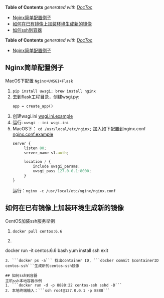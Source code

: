 <!-- START doctoc generated TOC please keep comment here to allow auto update -->
<!-- DON'T EDIT THIS SECTION, INSTEAD RE-RUN doctoc TO UPDATE -->
**Table of Contents**  *generated with [DocToc](https://github.com/thlorenz/doctoc)*

- [Nginx简单配置例子](#nginx%E7%AE%80%E5%8D%95%E9%85%8D%E7%BD%AE%E4%BE%8B%E5%AD%90)
- [如何在已有镜像上加装环境生成新的镜像](#%E5%A6%82%E4%BD%95%E5%9C%A8%E5%B7%B2%E6%9C%89%E9%95%9C%E5%83%8F%E4%B8%8A%E5%8A%A0%E8%A3%85%E7%8E%AF%E5%A2%83%E7%94%9F%E6%88%90%E6%96%B0%E7%9A%84%E9%95%9C%E5%83%8F)
- [如何ssh到容器](#%E5%A6%82%E4%BD%95ssh%E5%88%B0%E5%AE%B9%E5%99%A8)

<!-- END doctoc generated TOC please keep comment here to allow auto update -->

**Table of Contents**  *generated with [DocToc](https://github.com/thlorenz/doctoc)*

- [Nginx简单配置例子](#markdown-header-nginx%E7%AE%80%E5%8D%95%E9%85%8D%E7%BD%AE%E4%BE%8B%E5%AD%90)

## Nginx简单配置例子
MacOS下配置 `Nginx+UWSGI+Flask`
1. ```pip install uwsgi; brew install nginx```
2. 去到flask工程目录，创建wsgi.py:
    ```
    app = create_app()
    ```
3. 创建wsgi.ini [wsgi.ini.example](./nginx_simple_example/wsgi.ini)
4. 运行: ```uwsgi --ini wsgi.ini```
5. MacOS下：
   ```cd /usr/local/etc/nginx;``` 加入如下配置到nginx.conf [nginx.conf.example](./nginx_simple_example/nginx.conf)
   ```js
   server {
        listen 80;
        server_name s1.auth;

        location / {
            include uwsgi_params;
            uwsgi_pass 127.0.0.1:8000;
        }
   }
   ```
   运行：```nginx -c /usr/local/etc/nginx/nginx.conf```

## 如何在已有镜像上加装环境生成新的镜像
CentOS加装ssh服务举例
1. ```docker pull centos:6.6```
2. ```js
docker run -it centos:6.6 bash
yum install ssh
exit
```
3. ```docker ps -a``` 找出container ID, ```docker commit $containerID centos-ssh```生成新的centos-ssh镜像

## 如何ssh到容器
主机ssh本地容器示例
1. ```docker run -d -p 8888:22 centos-ssh sshd -D```
2. 本地终端输入：```ssh root@127.0.0.1 -p 8888```
